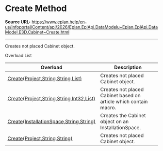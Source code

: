 # Create Method

**Source URL:** https://www.eplan.help/en-us/Infoportal/Content/api/2026/Eplan.EplApi.DataModelu~Eplan.EplApi.DataModel.E3D.Cabinet~Create.html

---

Creates not placed Cabinet object.

Overload List

| Overload | Description |
| --- | --- |
| [Create(Project,String,String,List<Placement3D>)](Eplan.EplApi.DataModelu~Eplan.EplApi.DataModel.E3D.Cabinet~Create(Project,String,String,List{Placement3D}).html) | Creates not placed Cabinet object. |
| [Create(Project,String,String,Int32,List<Placement3D>)](Eplan.EplApi.DataModelu~Eplan.EplApi.DataModel.E3D.Cabinet~Create(Project,String,String,Int32,List{Placement3D}).html) | Creates not placed Cabinet based on article which contain macro. |
| [Create(InstallationSpace,String,String)](Eplan.EplApi.DataModelu~Eplan.EplApi.DataModel.E3D.Cabinet~Create(InstallationSpace,String,String).html) | Creates the Cabinet object on an InstallationSpace. |
| [Create(Project,String,String)](Eplan.EplApi.DataModelu~Eplan.EplApi.DataModel.E3D.Cabinet~Create(Project,String,String).html) | Creates not placed Cabinet object. |
